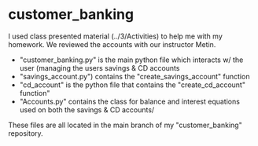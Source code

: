 # customer_banking

I used class presented material (../3/Activities) to help me with my homework. We reviewed the accounts with our instructor Metin. 

* "customer_banking.py" is the main python file which interacts w/ the user (managing the users savings & CD accounts
* "savings_account.py") contains the "create_savings_account" function
* "cd_account" is the python file that contains the "create_cd_account" function"
* "Accounts.py" contains the class for balance and interest equations used on both the savings & CD accounts/

These files are all located in the main branch of my "customer_banking" repository. 

